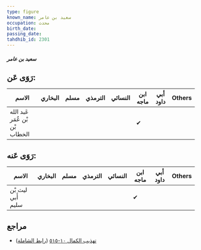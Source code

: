 ```yaml
---
type: figure
known_name: سعيد بن عامر
occupation: محدث
birth_date:
passing_date:
tahdhib_id: 2301
---
```

##### سعيد بن عامر

## رَوَى عَن:
| الاسم                          | البخاري | مسلم | الترمذي | النسائي | ابن ماجه | أبي داود | Others |
| ------------------------------ | ------- | ---- | ------- | ------- | -------- | -------- | ------ |
| عَبد الله بْن عُمَر بْن الخطاب |         |      |         |         | ✔        |          |        |
## رَوَى عَنه:
| الاسم             | البخاري | مسلم | الترمذي | النسائي | ابن ماجه | أبي داود | Others |
| ----------------- | ------- | ---- | ------- | ------- | -------- | -------- | ------ |
| ليث بْن أَبي سليم |         |      |         |         | ✔        |          |        |
## مراجع
- [تهذيب الكمال ١٠-٥١٥](obsidian://open?vault=Tahdhib-al-Kamal&file=Figures/٢٣٠١-سعيد%20بن%20عامر) ([رابط الشاملة](https://shamela.ws/book/3722/5287))